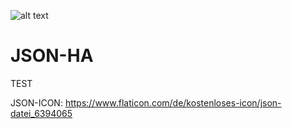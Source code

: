 ![alt text]([https://github.com/Lorentious/json-ha/blob/[branch]/image.jpg?raw=true](https://github.com/Lorentious/json-ha/blob/912b3274ad2c13c84b23d40eda559aee2ccfb11d/json.png))
# JSON-HA
TEST

JSON-ICON:
https://www.flaticon.com/de/kostenloses-icon/json-datei_6394065
